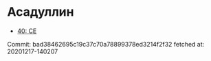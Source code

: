 # Асадуллин
- [40: CE](40.md)

Commit: bad38462695c19c37c70a78899378ed3214f2f32
 fetched at: 20201217-140207
